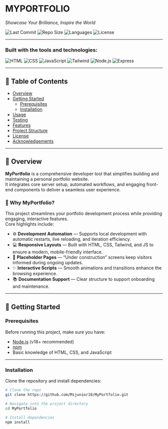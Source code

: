# MYPORTFOLIO  
_Showcase Your Brilliance, Inspire the World_

![Last Commit](https://img.shields.io/github/last-commit/Msjunior10/MyPortfolio)
![Repo Size](https://img.shields.io/github/repo-size/Msjunior10/MyPortfolio)
![Languages](https://img.shields.io/github/languages/count/Msjunior10/MyPortfolio)
![License](https://img.shields.io/github/license/Msjunior10/MyPortfolio)

---

### Built with the tools and technologies:
![HTML](https://img.shields.io/badge/HTML5-E34F26?style=for-the-badge&logo=html5&logoColor=white)
![CSS](https://img.shields.io/badge/CSS3-1572B6?style=for-the-badge&logo=css3&logoColor=white)
![JavaScript](https://img.shields.io/badge/JavaScript-F7DF1E?style=for-the-badge&logo=javascript&logoColor=black)
![Tailwind](https://img.shields.io/badge/TailwindCSS-06B6D4?style=for-the-badge&logo=tailwindcss&logoColor=white)
![Node.js](https://img.shields.io/badge/Node.js-43853D?style=for-the-badge&logo=node.js&logoColor=white)
![Express](https://img.shields.io/badge/Express.js-000000?style=for-the-badge&logo=express&logoColor=white)

---

## 📖 Table of Contents

- [Overview](#overview)
- [Getting Started](#getting-started)
  - [Prerequisites](#prerequisites)
  - [Installation](#installation)
- [Usage](#usage)
- [Testing](#testing)
- [Features](#features)
- [Project Structure](#project-structure)
- [License](#license)
- [Acknowledgements](#acknowledgements)

---

## 🧩 Overview

**MyPortfolio** is a comprehensive developer tool that simplifies building and maintaining a personal portfolio website.  
It integrates core server setup, automated workflows, and engaging front-end components to deliver a seamless user experience.

### 🎯 Why MyPortfolio?
This project streamlines your portfolio development process while providing engaging, interactive features.  
Core highlights include:

- ⚙️ **Development Automation** — Supports local development with automatic restarts, live reloading, and iteration efficiency.  
- 💻 **Responsive Layouts** — Built with HTML, CSS, Tailwind, and JS to ensure a modern, mobile-friendly interface.  
- 🧱 **Placeholder Pages** — “Under construction” screens keep visitors informed during ongoing updates.  
- ✨ **Interactive Scripts** — Smooth animations and transitions enhance the browsing experience.  
- 📚 **Documentation Support** — Clear structure to support onboarding and maintenance.

---

## 🚀 Getting Started

### Prerequisites
Before running this project, make sure you have:
- [Node.js](https://nodejs.org/) (v18+ recommended)
- [npm](https://www.npmjs.com/)
- Basic knowledge of HTML, CSS, and JavaScript

---

### Installation

Clone the repository and install dependencies:

```bash
# Clone the repo
git clone https://github.com/Msjunior10/MyPortfolio.git

# Navigate into the project directory
cd MyPortfolio

# Install dependencies
npm install
